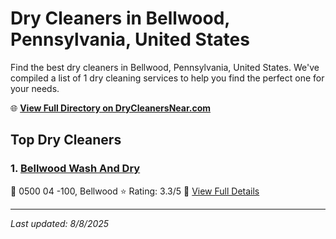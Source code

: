 # Dry Cleaners in Bellwood, Pennsylvania, United States

Find the best dry cleaners in Bellwood, Pennsylvania, United States. We've compiled a list of 1 dry cleaning services to help you find the perfect one for your needs.

🌐 **[View Full Directory on DryCleanersNear.com](https://drycleanersnear.com/city/US/Pennsylvania/Bellwood)**

## Top Dry Cleaners

### 1. [Bellwood Wash And Dry](https://drycleanersnear.com/dryCleaner/6879aaa9bf3f71911faac0e1/bellwood-wash-and-dry)
📍 0500 04 -100, Bellwood
⭐ Rating: 3.3/5
🔗 [View Full Details](https://drycleanersnear.com/dryCleaner/6879aaa9bf3f71911faac0e1/bellwood-wash-and-dry)


---

*Last updated: 8/8/2025*
